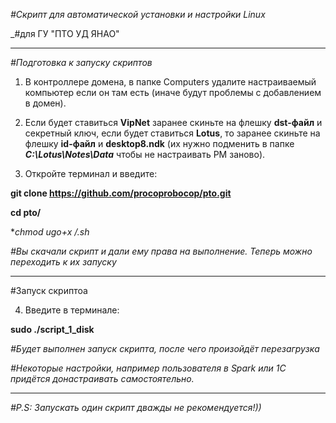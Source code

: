 _#Скрипт для автоматической установки и настройки Linux_

_#для ГУ "ПТО УД ЯНАО"
__________________________________________________________________________________

_#Подготовка к запуску скриптов_

1. В контроллере домена, в папке Computers удалите настраиваемый компьютер если он там есть (иначе будут проблемы с добавлением в домен).

2. Если будет ставиться **VipNet** заранее скиньте на флешку **dst-файл** и секретный ключ, если будет ставиться **Lotus**, то заранее скиньте на флешку **id-файл** и **desktop8.ndk** (их нужно подменить в папке _**C:\Lotus\Notes\Data**_ чтобы не настраивать РМ заново).

3. Откройте терминал и введите:

**git clone https://github.com/procoprobocop/pto.git**

**cd pto/** 

**chmod ugo+x */.sh**

_#Вы скачали скрипт и дали ему права на выполнение. Теперь можно переходить к их запуску_

___________________________________________________________________________________

#Запуск скриптоа

4. Введите в терминале:

**sudo ./script_1_disk**

_#Будет выполнен запуск скрипта, после чего произойдёт перезагрузка_

_#Некоторые настройки, например пользователя в Spark или 1C придётся донастраивать самостоятельно._
_____________________________________________________________________________________

_#P.S: Запускать один скрипт дважды не рекомендуется!))_

